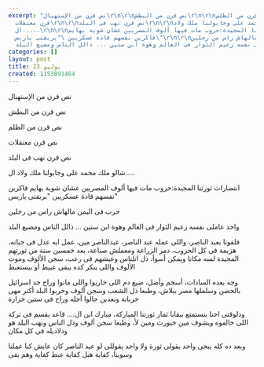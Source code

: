```yaml
---
excerpt: "نص قرن من اﻹستهبال\r\n\r\nنص قرن من البطش\r\n\r\nنص قرن من الظلم\r\n\r\nنص
  قرن معتقلات\r\n\r\nنص قرن نهب فى البلد\r\n\r\nشالو ملك محمد على وجابولنا ملك ولاد
  ال.....\r\n\r\nانتصارات ثورتنا المجيدة:حروب مات فيها ألوف المصريين عشان شوية بهايم
  فاكرين نفسهم قادة عسكريين \"بربقتى ياريس\"\r\n\r\nحرب فى اليمن مالهاش راس من رجلين\r\n\r\nواحد
  عاملى نفسه زعيم الثوار فى العالم وهوة ابن ستين ... ذالل الناس ومضيع البلد\r"
categories: []
layout: post
title: 23 يوليو
created: 1153891464
---
```

نص قرن من اﻹستهبال

نص قرن من البطش

نص قرن من الظلم

نص قرن معتقلات

نص قرن نهب فى البلد

شالو ملك محمد على وجابولنا ملك ولاد ال.....

انتصارات ثورتنا المجيدة:حروب مات فيها ألوف المصريين عشان شوية بهايم فاكرين نفسهم قادة عسكريين "بربقتى ياريس"

حرب فى اليمن مالهاش راس من رجلين

واحد عاملى نفسه زعيم الثوار فى العالم وهوة ابن ستين ... ذالل الناس ومضيع البلد

فلقونا بعبد الناصر، واللى عمله عبد الناصر، عبدالناصر مين، عمل ايه عدل فى حياته، هزيمة فى كل الحروب، دمر الزراعة ومعملش صناعة، بعد خمسين سنة من ثورتهم المجيدة لسه مكانا ويمكن أسوأ، ذل اتلناس وعيشهم فى رعب، سجن اﻷلوف وموت اﻷلوف واللى ينكر كده يبقى عبيط أو بيستعبط

وجه بعده السادات، أسخم وأضل، ضيع دم اللى حاربوا واللى ماتوا وراح خد اسرائيل بالحضن وسلملها مصر ببلاش، وطبعا ذل الشعب وسجن ألوف وخربوا البلد أكتر مهى خربانة وبعدين جالوا أجله وراح فى ستين خرارة

ودلوقتى احنا بنستمتع ببقايا ثمار ثورتنا المباركة، مبارك ابن ال.... قاعد يقسم فى تركة اللى خالفوه ويشوف مين خيورث ومين ﻷ، وطبعا سجن ألوف وذل الناس ونهب البلد هو ودلاديله فى كل مكان

 وبعد ده كله ييجى واحد يقولى ثورة ولا واحد يقوللى لو عبد الناصر كان عايش كنا عملنا وسوينا، كفاية هبل كفاية عبط كفاية وهم بقى
